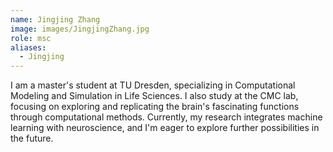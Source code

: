 ```yaml
---
name: Jingjing Zhang
image: images/JingjingZhang.jpg
role: msc
aliases:
  - Jingjing
---
```


I am a master's student at TU Dresden, specializing in Computational Modeling and Simulation in Life Sciences. I also study at the CMC lab, focusing on exploring and replicating the brain's fascinating functions through computational methods. Currently, my research integrates machine learning with neuroscience, and I'm eager to explore further possibilities in the future.
